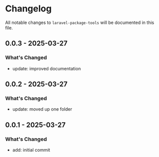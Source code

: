 # Changelog

All notable changes to `laravel-package-tools` will be documented in this file.

## 0.0.3 - 2025-03-27

### What's Changed

- update: improved documentation

## 0.0.2 - 2025-03-27

### What's Changed

- update: moved up one folder

## 0.0.1 - 2025-03-27

### What's Changed

- add: initial commit
